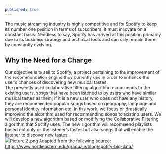 ```yaml
---
published: true
---
```

The music streaming industry is highly competitive and for Spotify to keep its number one position in terms of subscribers, it must innovate on a constant basis. Needless to say, Spotify has arrived at this position primarily due to its business strategy and technical tools and can only remain there by constantly evolving.<br>

## Why the Need for a Change<br>
Our objective is to sell to Spotify, a project pertaining to the improvement of the recommendation engine they currently use in order to enhance the user’s chances of discovering new musical tastes. <br>
The presently used collaborative filtering algorithm recommends to the existing users, songs that have been listened to by users who have similar musical tastes as them; if it is a new user who does not have any history, they are recommended popular songs based on geography, language and personal identity information etc. In this work, we focus on drastically improving the algorithm used for recommending songs to existing users. We will develop a new algorithm based on modifying the Collaborative Filtering algorithm that Spotify uses. The new algorithm will recommend playlists based not only on the listener’s tastes but also songs that will enable the listener to discover new tastes.<br>
![Picture２.png]({{site.baseurl}}/_posts/Picture２.png)
Adapted from the following source: https://www.northeastern.edu/graduate/blog/spotify-big-data/<br>
